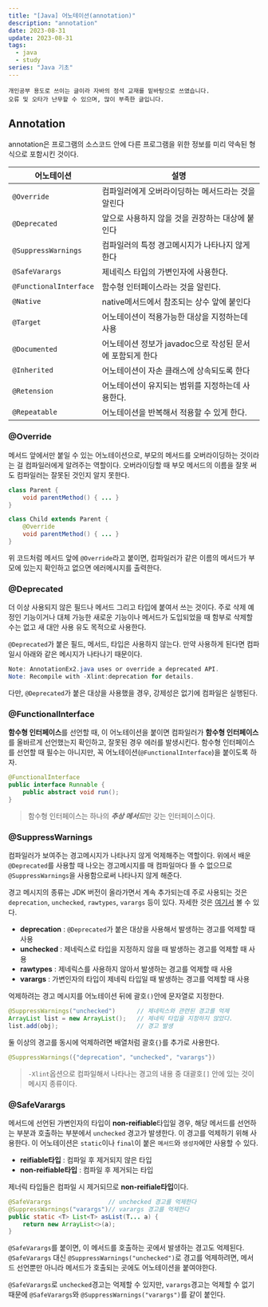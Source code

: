 ```yaml
---
title: "[Java] 어노테이션(annotation)"
description: "annotation"
date: 2023-08-31
update: 2023-08-31
tags:
  - java
  - study
series: "Java 기초"
---
```


```
개인공부 용도로 쓰이는 글이라 자바의 정석 교재를 밑바탕으로 쓰였습니다. 
오류 및 오타가 난무할 수 있으며, 많이 부족한 글입니다.
```

## Annotation

annotation은 프로그램의 소스코드 안에 다른 프로그램을 위한 정보를 미리 약속된 형식으로 포함시킨 것이다.

| 어노테이션 | 설명 |
| --- | --- |
| `@Override` | 컴파일러에게 오버라이딩하는 메서드라는 것을 알린다 |
| `@Deprecated` | 앞으로 사용하지 않을 것을 권장하는 대상에 붙인다 |
| `@SuppressWarnings` | 컴파일러의 특정 경고메시지가 나타나지 않게 한다 |
| `@SafeVarargs` | 제네릭스 타입의 가변인자에 사용한다. | 
| `@FunctionalInterface` | 함수형 인터페이스라는 것을 알린다. |
| `@Native` | native메서드에서 참조되는 상수 앞에 붙인다 |
| `@Target` | 어노테이션이 적용가능한 대상을 지정하는데 사용 |
| `@Documented` | 어노테이션 정보가 javadoc으로 작성된 문서에 포함되게 한다 |
| `@Inherited` | 어노테이션이 자손 클래스에 상속되도록 한다 | 
| `@Retension` | 어노테이션이 유지되는 범위를 지정하는데 사용한다. |
| `@Repeatable` | 어노테이션을 반복해서 적용할 수 있게 한다. |

### @Override

메서드 앞에서만 붙일 수 있는 어노테이션으로, 부모의 메서드를 오버라이딩하는 것이라는 걸 컴파일러에게 알려주는 역할이다. 오버라이딩할 때 부모 메서드의 이름을 잘못 써도 컴파일러는 잘못된 것인지 알지 못한다.

```java
class Parent {
    void parentMethod() { ... }
}

class Child extends Parent {
    @Override
    void parentMethod() { ... }
}
```

위 코드처럼 메서드 앞에 `@Override`라고 붙이면, 컴파일러가 같은 이름의 메서드가 부모에 있는지 확인하고 없으면 에러메시지를 출력한다.

### @Deprecated

더 이상 사용되지 않은 필드나 메서드 그리고 타입에 붙여서 쓰는 것이다. 주로 삭제 예정인 기능이거나 대체 가능한 새로운 기능이나 메서드가 도입되었을 때 함부로 삭제할 수는 없고 새 대안 사용 유도 목적으로 사용한다. 

`@Deprecated`가 붙은 필드, 메서드, 타입은 사용하지 않는다. 만약 사용하게 된다면 컴파일시 아래와 같은 메시지가 나타나기 때문이다.

```java
Note: AnnotationEx2.java uses or override a deprecated API.
Note: Recompile with -Xlint:deprecation for details.
```

다만, `@Deprecated`가 붙은 대상을 사용했을 경우, 강제성은 없기에 컴파일은 실행된다.


### @FunctionalInterface

**함수형 인터페이스**를 선언할 때, 이 어노테이션을 붙이면 컴파일러가 **함수형 인터페이스**를 올바르게 선언했는지 확인하고, 잘못된 경우 에러를 발생시킨다. 함수형 인터페이스를 선언할 때 필수는 아니지만, 꼭 어노테이션(`@FunctionalInterface`)을 붙이도록 하자.

```java
@FunctionalInterface
public interface Runnable {
    public abstract void run(); 
}
```

> 함수형 인터페이스는 하나의 ***추상 메서드***만 갖는 인터페이스이다.


### @SuppressWarnings

컴파일러가 보여주는 경고메시지가 나타나지 않게 억제해주는 역할이다. 위에서 배운 `@Deprecated`를 사용할 때 나오는 경고메시지를 매 컴파일마다 뜰 수 없으므로 `@SuppressWarnings`을 사용함으로써 나타나지 않게 해준다.

경고 메시지의 종류는 JDK 버전이 올라가면서 계속 추가되는데 주로 사용되는 것은 `deprecation`, `unchecked`, `rawtypes`, `varargs` 등이 있다.
자세한 것은 [여기서](https://www.ibm.com/docs/ko/radfws/9.6.1?topic=code-excluding-warnings) 볼 수 있다.

- **deprecation** : `@Deprecated`가 붙은 대상을 사용해서 발생하는 경고를 억제할 때 사용
- **unchecked** : 제네릭스로 타입을 지정하지 않을 때 발생하는 경고를 억제할 때 사용
- **rawtypes** : 제네릭스를 사용하지 않아서 발생하는 경고를 억제할 때 사용
- **varargs** : 가변인자의 타입이 제네릭 타입일 때 발생하는 경고를 억제할 때 사용

억제하려는 경고 메시지를 어노테이션 뒤에 괄호`()`안에 문자열로 지정한다.

```java
@SuppressWarnings("unchecked")      // 제네릭스와 관련된 경고를 억제
ArrayList list = new ArrayList();   // 제네릭 타입을 지정하지 않았다.
list.add(obj);                      // 경고 발생
```

둘 이상의 경고를 동시에 억제하려면 배열처럼 괄호`{}`를 추가로 사용한다.

```java
@SuppressWarnings({"deprecation", "unchecked", "varargs"})
```

> `-Xlint`옵션으로 컴파일해서 나타나는 경고의 내용 중 대괄호`[]` 안에 있는 것이 메시지 종류이다.


### @SafeVarargs

메서드에 선언된 가변인자의 타입이 **non-reifiable**타입일 경우, 해당 메서드를 선언하는 부분과 호출하는 부분에서 `unchecked` 경고가 발생한다. 이 경고를 억제하기 위해 사용한다. 이 어노테이션은 `static`이나 `final`이 붙은 `메서드`와 `생성자`에만 사용할 수 있다.

- **reifiable타입** : 컴파일 후 제거되지 않은 타입
- **non-reifiable타입** : 컴파일 후 제거되는 타입

제너릭 타입들은 컴파일 시 제거되므로 **non-reifiale타입**이다.

```java
@SafeVarargs                // unchecked 경고를 억제한다
@SuppressWarnings("varargs")// varargs 경고를 억제한다
public static <T> List<T> asList(T... a) {
    return new ArrayList<>(a);
}
```

`@SafeVarargs`를 붙이면, 이 메서드를 호출하는 곳에서 발생하는 경고도 억제된다. `@SafeVarargs` 대신 `@SuppressWarnings("unchecked")`로 경고를 억제하려면, 메서드 선언뿐만 아니라 메서드가 호출되는 곳에도 어노테이션을 붙여야한다.

`@SafeVarargs`로 `unchecked`경고는 억제할 수 있지만, `varargs`경고는 억제할 수 없기 때문에 `@SafeVarargs`와 `@SuppressWarnings("varargs")`를 같이 붙인다.

